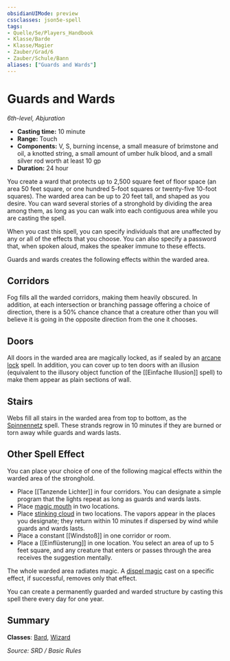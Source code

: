 ```yaml
---
obsidianUIMode: preview
cssclasses: json5e-spell
tags:
- Quelle/5e/Players_Handbook
- Klasse/Barde
- Klasse/Magier
- Zauber/Grad/6
- Zauber/Schule/Bann
aliases: ["Guards and Wards"]
---
```

# Guards and Wards
*6th-level, Abjuration*  

- **Casting time:** 10 minute
- **Range:** Touch
- **Components:** V, S, burning incense, a small measure of brimstone and oil, a knotted string, a small amount of umber hulk blood, and a small silver rod worth at least 10 gp
- **Duration:** 24 hour

You create a ward that protects up to 2,500 square feet of floor space (an area 50 feet square, or one hundred 5-foot squares or twenty-five 10-foot squares). The warded area can be up to 20 feet tall, and shaped as you desire. You can ward several stories of a stronghold by dividing the area among them, as long as you can walk into each contiguous area while you are casting the spell.

When you cast this spell, you can specify individuals that are unaffected by any or all of the effects that you choose. You can also specify a password that, when spoken aloud, makes the speaker immune to these effects.

Guards and wards creates the following effects within the warded area.

## Corridors

Fog fills all the warded corridors, making them heavily obscured. In addition, at each intersection or branching passage offering a choice of direction, there is a 50% chance chance that a creature other than you will believe it is going in the opposite direction from the one it chooses.

## Doors

All doors in the warded area are magically locked, as if sealed by an [arcane lock](Arkanes%20Schloss.md) spell. In addition, you can cover up to ten doors with an illusion (equivalent to the illusory object function of the [[Einfache Illusion]] spell) to make them appear as plain sections of wall.

## Stairs

Webs fill all stairs in the warded area from top to bottom, as the [Spinnennetz](Spinnennetz.md) spell. These strands regrow in 10 minutes if they are burned or torn away while guards and wards lasts.

## Other Spell Effect

You can place your choice of one of the following magical effects within the warded area of the stronghold.

- Place [[Tanzende Lichter]] in four corridors. You can designate a simple program that the lights repeat as long as guards and wards lasts.  
- Place [magic mouth](Magischer-Mund.md) in two locations.  
- Place [stinking cloud](Stinkende-Wolke.md) in two locations. The vapors appear in the places you designate; they return within 10 minutes if dispersed by wind while guards and wards lasts.  
- Place a constant [[Windstoß]] in one corridor or room.  
- Place a [[Einflüsterung]] in one location. You select an area of up to 5 feet square, and any creature that enters or passes through the area receives the suggestion mentally.  

The whole warded area radiates magic. A [dispel magic](Magie%20bannen.md) cast on a specific effect, if successful, removes only that effect.

You can create a permanently guarded and warded structure by casting this spell there every day for one year.

## Summary

**Classes**: [Bard](../Klassen/Barde.md), [Wizard](../Klassen/Magier.md)

*Source: SRD / Basic Rules*